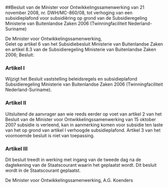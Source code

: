 <meta http-equiv='Content-Type' content='text/html; charset=utf-8' />

##Besluit van de Minister voor Ontwikkelingssamenwerking van 21 november 2008, nr. DWH/MC-860/08, tot verhoging van een subsidieplafond voor subsidiëring op grond van de Subsidieregeling Ministerie van Buitenlandse Zaken 2006 (Twinningfaciliteit Nederland-Suriname)

De Minister voor Ontwikkelingssamenwerking,  
Gelet op artikel 6 van het Subsidiebesluit Ministerie van Buitenlandse Zaken en artikel 8.3 van de Subsidieregeling Ministerie van Buitenlandse Zaken 2006;
Besluit:    

### Artikel  I  

Wijzigt het Besluit vaststelling beleidsregels en subsidieplafond Subsidieregeling Ministerie van Buitenlandse Zaken 2006 (Twinningfaciliteit Nederland-Suriname). 

### Artikel  II  

Uitsluitend de aanvrager aan wie reeds eerder op voet van artikel 2 van het Besluit van de Minister voor Ontwikkelingssamenwerking van 15 oktober 2007 subsidie is verleend, kan in aanmerking komen voor subsidie ten laste van het op grond van artikel I verhoogde subsidieplafond. Artikel 3 van het voornoemde besluit is niet van toepassing. 

### Artikel  III  

Dit besluit treedt in werking met ingang van de tweede dag na de dagtekening van de Staatscourant waarin het geplaatst wordt. 
Dit besluit wordt in de Staatscourant geplaatst.  

De 
Minister voor Ontwikkelingssamenwerking,
A.G. Koenders     
